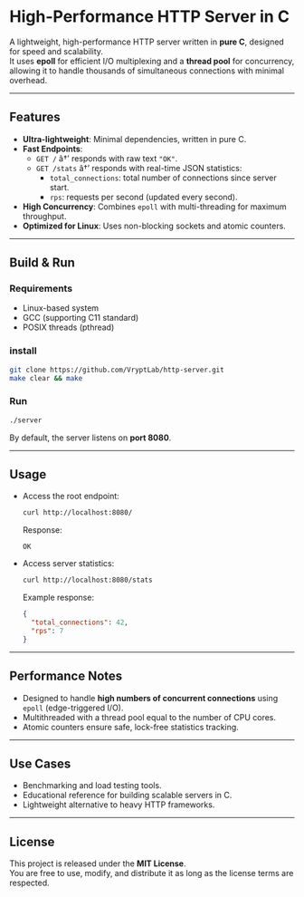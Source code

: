 # High-Performance HTTP Server in C

A lightweight, high-performance HTTP server written in **pure C**, designed for speed and scalability.  
It uses **epoll** for efficient I/O multiplexing and a **thread pool** for concurrency, allowing it to handle thousands of simultaneous connections with minimal overhead.

---

## Features

- **Ultra-lightweight**: Minimal dependencies, written in pure C.
- **Fast Endpoints**:
  - `GET /` â†’ responds with raw text `"OK"`.
  - `GET /stats` â†’ responds with real-time JSON statistics:
    - `total_connections`: total number of connections since server start.
    - `rps`: requests per second (updated every second).
- **High Concurrency**: Combines `epoll` with multi-threading for maximum throughput.
- **Optimized for Linux**: Uses non-blocking sockets and atomic counters.

---

## Build & Run

### Requirements
- Linux-based system  
- GCC (supporting C11 standard)  
- POSIX threads (pthread)

### install
```bash
git clone https://github.com/VryptLab/http-server.git
make clear && make
```

### Run
```bash
./server
```

By default, the server listens on **port 8080**.

---

## Usage

- Access the root endpoint:
  ```bash
  curl http://localhost:8080/
  ```
  Response:
  ```
  OK
  ```

- Access server statistics:
  ```bash
  curl http://localhost:8080/stats
  ```
  Example response:
  ```json
  {
    "total_connections": 42,
    "rps": 7
  }
  ```

---

## Performance Notes

- Designed to handle **high numbers of concurrent connections** using `epoll` (edge-triggered I/O).
- Multithreaded with a thread pool equal to the number of CPU cores.
- Atomic counters ensure safe, lock-free statistics tracking.

---

## Use Cases

- Benchmarking and load testing tools.
- Educational reference for building scalable servers in C.
- Lightweight alternative to heavy HTTP frameworks.

---

## License

This project is released under the **MIT License**.  
You are free to use, modify, and distribute it as long as the license terms are respected.
